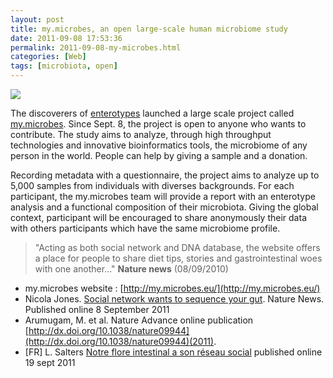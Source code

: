 ```yaml
---
layout: post
title: my.microbes, an open large-scale human microbiome study
date: 2011-09-08 17:53:36
permalink: 2011-09-08-my-microbes.html
categories: [Web]
tags: [microbiota, open]
---
```



![](http://my.microbes.eu/images/logo2.png)

The discoverers of [enterotypes](http://dx.doi.org/10.1038/nature09944) launched a large scale project called [my.microbes](http://my.microbes.eu/). Since Sept. 8, the project is open to anyone who wants to contribute. The study aims to analyze, through high throughput technologies and innovative bioinformatics tools, the microbiome of any person in the world. People can help by giving a sample and a donation. <!--more-->

Recording metadata with a questionnaire, the project aims to analyze up to 5,000 samples from individuals with diverses backgrounds. For each participant, the my.microbes team will provide a report with an enterotype analysis and a functional composition of their microbiota. Giving the global context, participant will be encouraged to share anonymously their data with others participants which have the same microbiome profile.

> "Acting as both social network and DNA database, the website offers a place for people to share diet tips, stories and gastrointestinal woes with one another..." **Nature news** (08/09/2010)




- my.microbes website : [http://my.microbes.eu/](http://my.microbes.eu/)
- Nicola Jones. [Social network wants to sequence your gut](http://www.nature.com/news/2011/.../news.2011.523.html‎). Nature News. Published online 8 September 2011
- Arumugam, M. et al. Nature Advance online publication [http://dx.doi.org/10.1038/nature09944](http://dx.doi.org/10.1038/nature09944)(2011).
- [FR] L. Salters [Notre flore intestinal a son réseau social](http://www.savoirs.essonne.fr/sections/actualites/notre-flore-intestinale-a-son-reseau-social/) published online 19 sept 2011 
